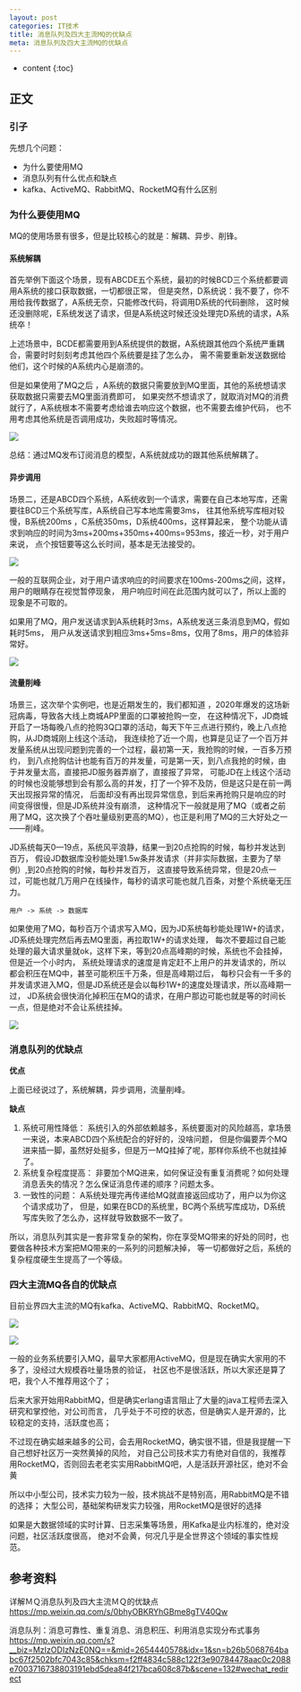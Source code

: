```yaml
---
layout: post
categories: IT技术
title: 消息队列及四大主流MQ的优缺点
meta: 消息队列及四大主流MQ的优缺点
---
```

* content
{:toc}
  
## 正文

### 引子

先想几个问题：
* 为什么要使用MQ
* 消息队列有什么优点和缺点
* kafka、ActiveMQ、RabbitMQ、RocketMQ有什么区别

### 为什么要使用MQ

MQ的使用场景有很多，但是比较核心的就是：解耦、异步、削锋。

#### 系统解耦

首先举例下面这个场景，现有ABCDE五个系统，最初的时候BCD三个系统都要调用A系统的接口获取数据，一切都很正常，
但是突然，D系统说：我不要了，你不用给我传数据了，A系统无奈，只能修改代码，将调用D系统的代码删除，
这时候还没删除呢，E系统发送了请求，但是A系统这时候还没处理完D系统的请求，A系统卒！

上述场景中，BCDE都需要用到A系统提供的数据，A系统跟其他四个系统严重耦合，需要时时刻刻考虑其他四个系统要是挂了怎么办，
需不需要重新发送数据给他们，这个时候的A系统内心是崩溃的。

但是如果使用了MQ之后 ，A系统的数据只需要放到MQ里面，其他的系统想请求获取数据只需要去MQ里面消费即可，
如果突然不想请求了，就取消对MQ的消费就行了，A系统根本不需要考虑给谁去响应这个数据，也不需要去维护代码，
也不用考虑其他系统是否调用成功，失败超时等情况。

![]({{site.baseurl}}/images/20210802/20210802124440.png)

总结：通过MQ发布订阅消息的模型，A系统就成功的跟其他系统解耦了。

#### 异步调用

场景二，还是ABCD四个系统，A系统收到一个请求，需要在自己本地写库，还需要往BCD三个系统写库，A系统自己写本地库需要3ms，
往其他系统写库相对较慢，B系统200ms ，C系统350ms，D系统400ms，这样算起来，
整个功能从请求到响应的时间为3ms+200ms+350ms+400ms=953ms，接近一秒，对于用户来说，
点个按钮要等这么长时间，基本是无法接受的。

![]({{site.baseurl}}/images/20210802/20210802124144.png)

一般的互联网企业，对于用户请求响应的时间要求在100ms-200ms之间，这样，用户的眼睛存在视觉暂停现象，
用户响应时间在此范围内就可以了，所以上面的现象是不可取的。

如果用了MQ，用户发送请求到A系统耗时3ms，A系统发送三条消息到MQ，假如耗时5ms，
用户从发送请求到相应3ms+5ms=8ms，仅用了8ms，用户的体验非常好。

![]({{site.baseurl}}/images/20210802/20210802124240.png)

#### 流量削峰

场景三，这次举个实例吧，也是近期发生的，我们都知道 ，2020年爆发的这场新冠病毒，导致各大线上商城APP里面的口罩被抢购一空，
在这种情况下，JD商城开启了一场每晚八点的抢购3Q口罩的活动，每天下午三点进行预约，晚上八点抢购，从JD商城刚上线这个活动，
我连续抢了近一个周，也算是见证了一个百万并发量系统从出现问题到完善的一个过程，最初第一天，我抢购的时候，一百多万预约，
到八点抢购估计也能有百万的并发量，可是第一天，到八点我抢的时候，由于并发量太高，直接把JD服务器弄崩了，直接报了异常，
可能JD在上线这个活动的时候也没能够想到会有那么高的并发，打了一个猝不及防，但是这只是在前一两天出现报异常的情况，
后面却没有再出现异常信息，到后来再抢购只是响应的时间变得很慢，但是JD系统并没有崩溃，
这种情况下一般就是用了MQ（或者之前用了MQ，这次换了个吞吐量级别更高的MQ），也正是利用了MQ的三大好处之一——削峰。

JD系统每天0—19点，系统风平浪静，结果一到20点抢购的时候，每秒并发达到百万，
假设JD数据库没秒能处理1.5w条并发请求（并非实际数据，主要为了举例）,到20点抢购的时候，每秒并发百万，
这直接导致系统异常，但是20点一过，可能也就几万用户在线操作，每秒的请求可能也就几百条，对整个系统毫无压力。

`用户 -> 系统 -> 数据库`

如果使用了MQ，每秒百万个请求写入MQ，因为JD系统每秒能处理1W+的请求，JD系统处理完然后再去MQ里面，再拉取1W+的请求处理，
每次不要超过自己能处理的最大请求量就ok，这样下来，等到20点高峰期的时候，系统也不会挂掉，但是近一个小时内，
系统处理请求的速度是肯定赶不上用户的并发请求的，所以都会积压在MQ中，甚至可能积压千万条，但是高峰期过后，
每秒只会有一千多的并发请求进入MQ，但是JD系统还是会以每秒1W+的速度处理请求，所以高峰期一过，
JD系统会很快消化掉积压在MQ的请求，在用户那边可能也就是等的时间长一点，但是绝对不会让系统挂掉。

![]({{site.baseurl}}/images/20210802/20210802124926.png)

### 消息队列的优缺点

**优点**

上面已经说过了，系统解耦，异步调用，流量削峰。

**缺点**

1. 系统可用性降低： 系统引入的外部依赖越多，系统要面对的风险越高，拿场景一来说，本来ABCD四个系统配合的好好的，没啥问题，
   但是你偏要弄个MQ进来插一脚，虽然好处挺多，但是万一MQ挂掉了呢，那样你系统不也就挂掉了。
2. 系统复杂程度提高： 非要加个MQ进来，如何保证没有重复消费呢？如何处理消息丢失的情况？怎么保证消息传递的顺序？问题太多。
3. 一致性的问题： A系统处理完再传递给MQ就直接返回成功了，用户以为你这个请求成功了，
   但是，如果在BCD的系统里，BC两个系统写库成功，D系统写库失败了怎么办，这样就导致数据不一致了。

所以，消息队列其实是一套非常复杂的架构，你在享受MQ带来的好处的同时，也要做各种技术方案把MQ带来的一系列的问题解决掉，
等一切都做好之后，系统的复杂程度硬生生提高了一个等级。

### 四大主流MQ各自的优缺点

目前业界四大主流的MQ有kafka、ActiveMQ、RabbitMQ、RocketMQ。

![]({{site.baseurl}}/images/20210802/20210802125645.png)

![]({{site.baseurl}}/images/20210802/20210802125725.png)

一般的业务系统要引入MQ，最早大家都用ActiveMQ，但是现在确实大家用的不多了，没经过大规模吞吐量场景的验证，
社区也不是很活跃，所以大家还是算了吧，我个人不推荐用这个了；

后来大家开始用RabbitMQ，但是确实erlang语言阻止了大量的java工程师去深入研究和掌控他，对公司而言，
几乎处于不可控的状态，但是确实人是开源的，比较稳定的支持，活跃度也高；

不过现在确实越来越多的公司，会去用RocketMQ，确实很不错，但是我提醒一下自己想好社区万一突然黄掉的风险，
对自己公司技术实力有绝对自信的，我推荐用RocketMQ，否则回去老老实实用RabbitMQ吧，人是活跃开源社区，绝对不会黄

所以中小型公司，技术实力较为一般，技术挑战不是特别高，用RabbitMQ是不错的选择；
大型公司，基础架构研发实力较强，用RocketMQ是很好的选择

如果是大数据领域的实时计算、日志采集等场景，用Kafka是业内标准的，绝对没问题，社区活跃度很高，
绝对不会黄，何况几乎是全世界这个领域的事实性规范。

## 参考资料

详解ＭＱ消息队列及四大主流ＭＱ的优缺点 <https://mp.weixin.qq.com/s/0bhyOBKRYhGBme8gTV40Qw>

消息队列：消息可靠性、重复消息、消息积压、利用消息实现分布式事务 <https://mp.weixin.qq.com/s?__biz=MzIzODIzNzE0NQ==&mid=2654440578&idx=1&sn=b26b5068764babc67f2502bfc7043c85&chksm=f2ff4834c588c122f3e90784478aac0c2088e7003716738803191ebd5dea84f217bca608c87b&scene=132#wechat_redirect>
